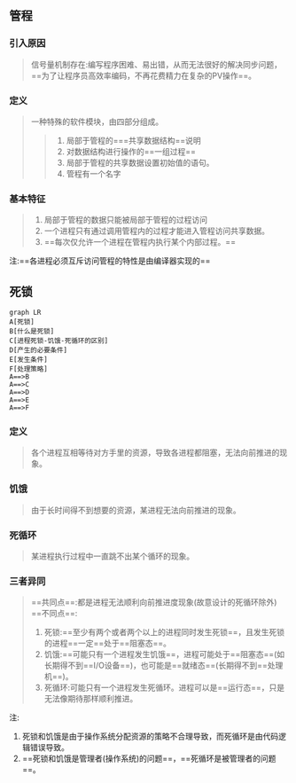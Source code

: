 ## 管程
### 引入原因
> 信号量机制存在:编写程序困难、易出错，从而无法很好的解决同步问题，==为了让程序员高效率编码，不再花费精力在复杂的PV操作==。

### 定义
> 一种特殊的软件模块，由四部分组成。
> > 1. 局部于管程的===共享数据结构==说明
> > 2. 对数据结构进行操作的==一组过程==
> > 3. 局部于管程的共享数据设置初始值的语句。
> > 4. 管程有一个名字

### 基本特征
>1. 局部于管程的数据只能被局部于管程的过程访问
>2. 一个进程只有通过调用管程内的过程才能进入管程访问共享数据。
>3. ==每次仅允许一个进程在管程内执行某个内部过程。==
>

注:==各进程必须互斥访问管程的特性是由编译器实现的==


## 死锁

```mermaid
graph LR
A[死锁]
B[什么是死锁]
C[进程死锁-饥饿-死循环的区别]
D[产生的必要条件]
E[发生条件]
F[处理策略]
A==>B
A==>C
A==>D
A==>E
A==>F
```
### 定义
> 各个进程互相等待对方手里的资源，导致各进程都阻塞，无法向前推进的现象。

### 饥饿
> 由于长时间得不到想要的资源，某进程无法向前推进的现象。

### 死循环 
> 某进程执行过程中一直跳不出某个循环的现象。

### 三者异同
> ==共同点==:都是进程无法顺利向前推进度现象(故意设计的死循环除外)
> ==不同点==:
> 1. 死锁:==至少有两个或者两个以上的进程同时发生死锁==，且发生死锁的进程==一定==处于==阻塞态==。
> 2. 饥饿:==可能只有一个进程发生饥饿==，进程可能处于==阻塞态==(如长期得不到==I/O设备==)，也可能是==就绪态==(长期得不到==处理机==)。
> 3.  死循环:可能只有一个进程发生死循环。进程可以是==运行态==，只是无法像期待那样顺利推进。

注:
1. 死锁和饥饿是由于操作系统分配资源的策略不合理导致，而死循环是由代码逻辑错误导致。
2. ==死锁和饥饿是管理者(操作系统)的问题==，==死循环是被管理者的问题==。


<!--stackedit_data:
eyJoaXN0b3J5IjpbLTczMjIxMzY5OSwxNTEzODk3MjU1XX0=
-->